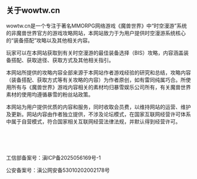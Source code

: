## 关于wowtw.cn

wowtw.cn是一个专注于著名MMORPG网络游戏《魔兽世界》中“时空漫游”系统的非魔兽世界官方的游戏攻略网站，本网站致力于为用户提供时空漫游系统核心的“装备搭配”攻略以及其他相关内容。

玩家可以在本网站获取到有关时空漫游的最佳装备选择（BIS）攻略，内容涵盖装备搭配、获取途径、获取方式及其他相关指引。

本网站所提供的攻略内容全部来源于本网站作者游戏经验的研究和总结，攻略内容（装备搭配、获取方式等有关攻略的内容）为作者原创，如有雷同纯属巧合。所使用所有与《魔兽世界》游戏内容相关的素材均归暴雪娱乐公司所有，有关魔兽世界素材的使用均遵循暴雪的粉丝站政策。

本网站为用户提供优质的内容和服务，同时收取会员费，以维持网站的运营、维护及更新。网站内容由作者独立提供，不涉及论坛模式，在国家互联网经营许可体系中属于自营模式，符合国家相关互联网经营法律法规，并默认得到经营许可。

<br>

<br>

<br>

工信部备案号：滇ICP备2025056169号-1

公安备案号：滇公网安备53010202002178号